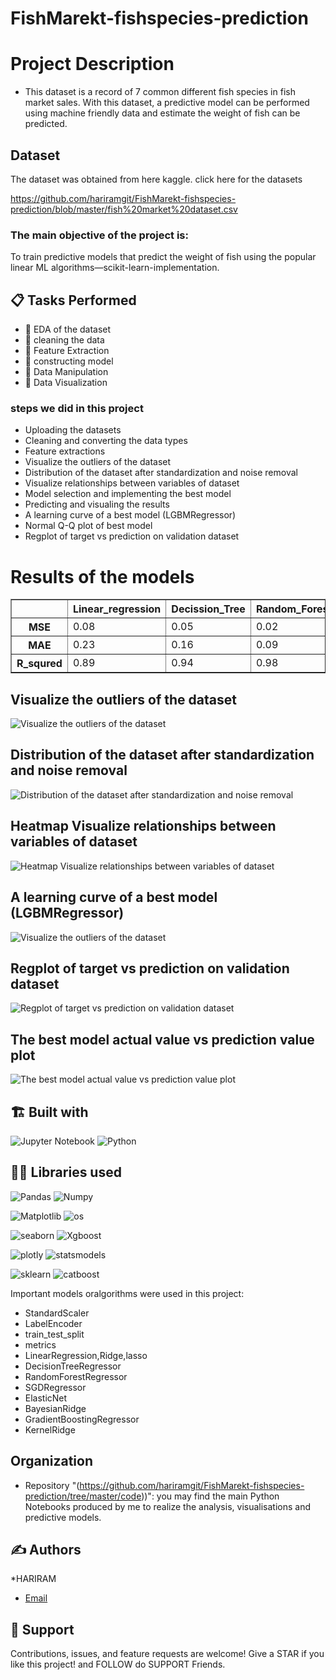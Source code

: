# FishMarekt-fishspecies-prediction



# Project Description

- This dataset is a record of 7 common different fish species in fish market sales. With this dataset, a predictive model can be performed using machine friendly data and estimate the weight of fish can be predicted.



## Dataset
The dataset was obtained from here kaggle.
click here for the datasets 

https://github.com/hariramgit/FishMarekt-fishspecies-prediction/blob/master/fish%20market%20dataset.csv

### The main objective of the project is:

To train predictive models that predict the weight of fish using the popular linear ML algorithms—scikit-learn-implementation.



## 📋 Tasks Performed
* 📂 EDA of the dataset
* 📂 cleaning the data 
* 📂 Feature Extraction
* 📂 constructing model
* 📂 Data Manipulation
* 📂 Data Visualization

### steps we did in this project
- Uploading the datasets
- Cleaning and converting the data types
- Feature extractions
- Visualize the outliers of the dataset
- Distribution of the dataset after standardization and noise removal
- Visualize relationships between variables of dataset
- Model selection and implementing the best model
- Predicting and visualing the results
- A learning curve of a best model (LGBMRegressor)
- Normal Q-Q plot of best model
- Regplot of target vs prediction on validation dataset



# Results of the models 
   
    
<div>
<table border="1" class="dataframe">
  <thead>
    <tr style="text-align: right;">
      <th></th>
      <th>Linear_regression</th>
      <th>Decission_Tree</th>
      <th>Random_Forest</th>
      <th>XGboots_Regressor	</th>
      <th>LGBM_Regressor</th>
      <th>CatBoost_Regressor</th>
      <th>SGD_Regressor</th>
      <th>Kernel_Ridge</th>
      <th>Elastic_Net</th>
      <th>Bayesian_Ridge</th>
      <th>GradientBoosting_Regressor</th>
      <th>SVR</th>
    </tr>
  </thead>
  <tbody>
    <tr>
      <th>MSE</th>
      <td>0.08</td>
      <td>0.05</td>
      <td>0.02</td>
      <td>0.03</td>
      <td>0.03</td>
      <td>0.03</td>
      <td>0.10</td>
      <td>0.10</td>
      <td>0.52</td>
      <td>0.08</td>
      <td>0.03</td>
      <td>0.02</td>
    </tr>
       <tr>
      <th>MAE</th>
      <td>0.23</td>
      <td>0.16</td>
      <td>0.09</td>
      <td>0.13</td>
      <td>0.12</td>
      <td>0.10</td>
      <td>0.26</td>
      <td>0.26</td>
      <td>0.62</td>
      <td>0.23</td>
      <td>0.12</td>
      <td>0.09</td>
    </tr>
       <tr>
      <th>R_squred</th>
      <td>0.89</td>
      <td>0.94</td>
      <td>0.98</td>
      <td>0.96</td>
      <td>0.97</td>
      <td>0.97</td>
      <td>0.86</td>
      <td>0.86</td>
      <td>-3.87</td>
      <td>0.89</td>
      <td>0.97</td>
      <td>0.98</td>
    </tr>
  </tbody>
</table>
</div>


## Visualize the outliers of the dataset

![Visualize the outliers of the dataset](https://github.com/hariramgit/FishMarekt-fishspecies-prediction/blob/master/images/outliers.png)


## Distribution of the dataset after standardization and noise removal 

![Distribution of the dataset after standardization and noise removal ](https://github.com/hariramgit/FishMarekt-fishspecies-prediction/blob/497c2928bf7672d1aed40683ea196307b079486a/images/standardisation%20noise%20removal.png)


## Heatmap Visualize relationships between variables of dataset

![Heatmap Visualize relationships between variables of dataset](https://github.com/hariramgit/FishMarekt-fishspecies-prediction/blob/master/images/heatmap.png)

## A learning curve of a best model (LGBMRegressor)

![Visualize the outliers of the dataset](https://github.com/hariramgit/FishMarekt-fishspecies-prediction/blob/master/images/learning%20curve.png)

##  Regplot of target vs prediction on validation dataset

![Regplot of target vs prediction on validation dataset](https://github.com/hariramgit/FishMarekt-fishspecies-prediction/blob/94fbe9d737f21ed112e46be956eaedc350f43ed9/images/target%20vs%20prediction.png)

## The best model actual value  vs prediction value plot 

![The best model actual value  vs prediction value plot](https://github.com/hariramgit/FishMarekt-fishspecies-prediction/blob/94fbe9d737f21ed112e46be956eaedc350f43ed9/images/actual%20value%20vs%20prediction%20value%20plot.png)





## 🏗️ Built with
![Jupyter Notebook](https://img.shields.io/badge/jupyter-%23FA0F00.svg?style=for-the-badge&logo=jupyter&logoColor=white)
![Python](https://img.shields.io/badge/python-3670A0?style=for-the-badge&logo=python&logoColor=ffdd54)


## 👩‍💻 Libraries used
![Pandas](https://img.shields.io/badge/Pandas-2C2D72?style=for-the-badge&logo=pandas&logoColor=purple)
![Numpy](https://img.shields.io/badge/Numpy-777BB4?style=for-the-badge&logo=numpy&logoColor=yellow)

![Matplotlib](https://img.shields.io/badge/Matplotlib-F7931E.svg?style=for-the-badge&logo=Matplotlib&logoColor=orange)
![os](https://img.shields.io/badge/os-F7931E.svg?style=for-the-badge&logo=os&logoColor=green)

![seaborn](https://img.shields.io/badge/Seaborn-2C2D72?style=for-the-badge&logo=Seaborn&logoColor=blue)
![Xgboost](https://img.shields.io/badge/Xgboost-2C2D72?style=for-the-badge&logo=Xgboost&logoColor=blue)

![plotly](https://img.shields.io/badge/Seaborn-2C2D72?style=for-the-badge&logo=plotly&logoColor=black)
![statsmodels](https://img.shields.io/badge/Xgboost-2C2D72?style=for-the-badge&logo=statsmodels&logoColor=black)

![sklearn](https://img.shields.io/badge/Seaborn-2C2D72?style=for-the-badge&logo=sklearn&logoColor=black)
![catboost](https://img.shields.io/badge/Xgboost-2C2D72?style=for-the-badge&logo=catboost&logoColor=black)



Important models oralgorithms were used in this project:
- StandardScaler
- LabelEncoder
- train_test_split
- metrics 
- LinearRegression,Ridge,lasso
- DecisionTreeRegressor
- RandomForestRegressor
- SGDRegressor
- ElasticNet
- BayesianRidge
- GradientBoostingRegressor
- KernelRidge




## Organization
- Repository "(https://github.com/hariramgit/FishMarekt-fishspecies-prediction/tree/master/code))": you may find the main Python Notebooks produced by me to realize the analysis, visualisations and predictive models.


## ✍️ Authors
*HARIRAM
* [Email](mailto:hariramhdmp@gmail.com)


## 🤝 Support
Contributions, issues, and feature requests are welcome!
Give a STAR if you like this project! and FOLLOW do SUPPORT Friends.

